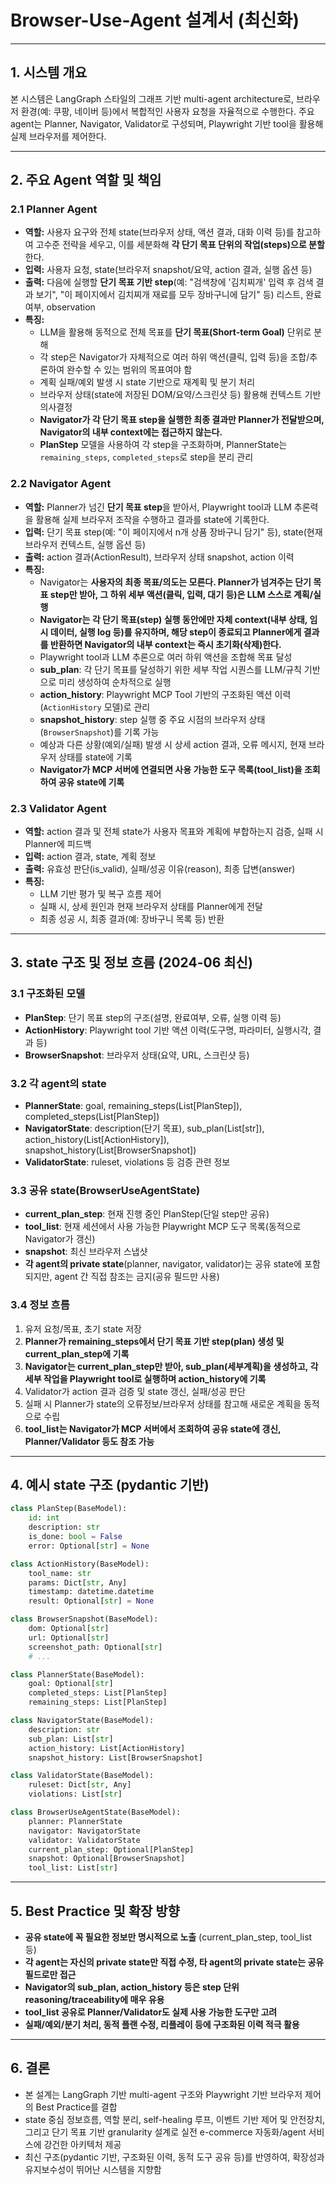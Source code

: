# Browser-Use-Agent 설계서 (최신화)

---

## 1. 시스템 개요

본 시스템은 LangGraph 스타일의 그래프 기반 multi-agent architecture로, 브라우저 환경(예: 쿠팡, 네이버 등)에서 복합적인 사용자 요청을 자율적으로 수행한다. 주요 agent는 Planner, Navigator, Validator로 구성되며, Playwright 기반 tool을 활용해 실제 브라우저를 제어한다.

---

## 2. 주요 Agent 역할 및 책임

### 2.1 Planner Agent

* **역할:** 사용자 요구와 전체 state(브라우저 상태, 액션 결과, 대화 이력 등)를 참고하여 고수준 전략을 세우고, 이를 세분화해 **각 단기 목표 단위의 작업(steps)으로 분할**한다.
* **입력:** 사용자 요청, state(브라우저 snapshot/요약, action 결과, 실행 옵션 등)
* **출력:** 다음에 실행할 **단기 목표 기반 step**(예: "검색창에 '김치찌개' 입력 후 검색 결과 보기", "이 페이지에서 김치찌개 재료를 모두 장바구니에 담기" 등) 리스트, 완료 여부, observation
* **특징:**
  * LLM을 활용해 동적으로 전체 목표를 **단기 목표(Short-term Goal)** 단위로 분해
  * 각 step은 Navigator가 자체적으로 여러 하위 액션(클릭, 입력 등)을 조합/추론하여 완수할 수 있는 범위의 목표여야 함
  * 계획 실패/예외 발생 시 state 기반으로 재계획 및 분기 처리
  * 브라우저 상태(state에 저장된 DOM/요약/스크린샷 등) 활용해 컨텍스트 기반 의사결정
  * **Navigator가 각 단기 목표 step을 실행한 최종 결과만 Planner가 전달받으며, Navigator의 내부 context에는 접근하지 않는다.**
  * **PlanStep** 모델을 사용하여 각 step을 구조화하며, PlannerState는 `remaining_steps`, `completed_steps`로 step을 분리 관리

### 2.2 Navigator Agent

* **역할:** Planner가 넘긴 **단기 목표 step**을 받아서, Playwright tool과 LLM 추론력을 활용해 실제 브라우저 조작을 수행하고 결과를 state에 기록한다.
* **입력:** 단기 목표 step(예: "이 페이지에서 n개 상품 장바구니 담기" 등), state(현재 브라우저 컨텍스트, 실행 옵션 등)
* **출력:** action 결과(ActionResult), 브라우저 상태 snapshot, action 이력
* **특징:**
  * Navigator는 **사용자의 최종 목표/의도는 모른다. Planner가 넘겨주는 단기 목표 step만 받아, 그 하위 세부 액션(클릭, 입력, 대기 등)은 LLM 스스로 계획/실행**
  * **Navigator는 각 단기 목표(step) 실행 동안에만 자체 context(내부 상태, 임시 데이터, 실행 log 등)를 유지하며, 해당 step이 종료되고 Planner에게 결과를 반환하면 Navigator의 내부 context는 즉시 초기화(삭제)한다.**
  * Playwright tool과 LLM 추론으로 여러 하위 액션을 조합해 목표 달성
  * **sub_plan**: 각 단기 목표를 달성하기 위한 세부 작업 시퀀스를 LLM/규칙 기반으로 미리 생성하여 순차적으로 실행
  * **action_history**: Playwright MCP Tool 기반의 구조화된 액션 이력(`ActionHistory` 모델)로 관리
  * **snapshot_history**: step 실행 중 주요 시점의 브라우저 상태(`BrowserSnapshot`)를 기록 가능
  * 예상과 다른 상황(예외/실패) 발생 시 상세 action 결과, 오류 메시지, 현재 브라우저 상태를 state에 기록
  * **Navigator가 MCP 서버에 연결되면 사용 가능한 도구 목록(tool_list)을 조회하여 공유 state에 기록**

### 2.3 Validator Agent

* **역할:** action 결과 및 전체 state가 사용자 목표와 계획에 부합하는지 검증, 실패 시 Planner에 피드백
* **입력:** action 결과, state, 계획 정보
* **출력:** 유효성 판단(is_valid), 실패/성공 이유(reason), 최종 답변(answer)
* **특징:**
  * LLM 기반 평가 및 복구 흐름 제어
  * 실패 시, 상세 원인과 현재 브라우저 상태를 Planner에게 전달
  * 최종 성공 시, 최종 결과(예: 장바구니 목록 등) 반환

---

## 3. state 구조 및 정보 흐름 (2024-06 최신)

### 3.1 구조화된 모델
- **PlanStep**: 단기 목표 step의 구조(설명, 완료여부, 오류, 실행 이력 등)
- **ActionHistory**: Playwright tool 기반 액션 이력(도구명, 파라미터, 실행시각, 결과 등)
- **BrowserSnapshot**: 브라우저 상태(요약, URL, 스크린샷 등)

### 3.2 각 agent의 state
- **PlannerState**: goal, remaining_steps(List[PlanStep]), completed_steps(List[PlanStep])
- **NavigatorState**: description(단기 목표), sub_plan(List[str]), action_history(List[ActionHistory]), snapshot_history(List[BrowserSnapshot])
- **ValidatorState**: ruleset, violations 등 검증 관련 정보

### 3.3 공유 state(BrowserUseAgentState)
- **current_plan_step**: 현재 진행 중인 PlanStep(단일 step만 공유)
- **tool_list**: 현재 세션에서 사용 가능한 Playwright MCP 도구 목록(동적으로 Navigator가 갱신)
- **snapshot**: 최신 브라우저 스냅샷
- **각 agent의 private state**(planner, navigator, validator)는 공유 state에 포함되지만, agent 간 직접 참조는 금지(공유 필드만 사용)

### 3.4 정보 흐름
1. 유저 요청/목표, 초기 state 저장
2. **Planner가 remaining_steps에서 단기 목표 기반 step(plan) 생성 및 current_plan_step에 기록**
3. **Navigator는 current_plan_step만 받아, sub_plan(세부계획)을 생성하고, 각 세부 작업을 Playwright tool로 실행하며 action_history에 기록**
4. Validator가 action 결과 검증 및 state 갱신, 실패/성공 판단
5. 실패 시 Planner가 state의 오류정보/브라우저 상태를 참고해 새로운 계획을 동적으로 수립
6. **tool_list는 Navigator가 MCP 서버에서 조회하여 공유 state에 갱신, Planner/Validator 등도 참조 가능**

---

## 4. 예시 state 구조 (pydantic 기반)

```python
class PlanStep(BaseModel):
    id: int
    description: str
    is_done: bool = False
    error: Optional[str] = None

class ActionHistory(BaseModel):
    tool_name: str
    params: Dict[str, Any]
    timestamp: datetime.datetime
    result: Optional[str] = None

class BrowserSnapshot(BaseModel):
    dom: Optional[str]
    url: Optional[str]
    screenshot_path: Optional[str]
    # ...

class PlannerState(BaseModel):
    goal: Optional[str]
    completed_steps: List[PlanStep]
    remaining_steps: List[PlanStep]

class NavigatorState(BaseModel):
    description: str
    sub_plan: List[str]
    action_history: List[ActionHistory]
    snapshot_history: List[BrowserSnapshot]

class ValidatorState(BaseModel):
    ruleset: Dict[str, Any]
    violations: List[str]

class BrowserUseAgentState(BaseModel):
    planner: PlannerState
    navigator: NavigatorState
    validator: ValidatorState
    current_plan_step: Optional[PlanStep]
    snapshot: Optional[BrowserSnapshot]
    tool_list: List[str]
```

---

## 5. Best Practice 및 확장 방향

- **공유 state에 꼭 필요한 정보만 명시적으로 노출** (current_plan_step, tool_list 등)
- **각 agent는 자신의 private state만 직접 수정, 타 agent의 private state는 공유 필드로만 접근**
- **Navigator의 sub_plan, action_history 등은 step 단위 reasoning/traceability에 매우 유용**
- **tool_list 공유로 Planner/Validator도 실제 사용 가능한 도구만 고려**
- **실패/예외/분기 처리, 동적 플랜 수정, 리플레이 등에 구조화된 이력 적극 활용**

---

## 6. 결론

- 본 설계는 LangGraph 기반 multi-agent 구조와 Playwright 기반 브라우저 제어의 Best Practice를 결합
- state 중심 정보흐름, 역할 분리, self-healing 루프, 이벤트 기반 제어 및 안전장치, 그리고 단기 목표 기반 granularity 설계로 실전 e-commerce 자동화/agent 서비스에 강건한 아키텍처 제공
- 최신 구조(pydantic 기반, 구조화된 이력, 동적 도구 공유 등)를 반영하여, 확장성과 유지보수성이 뛰어난 시스템을 지향함
